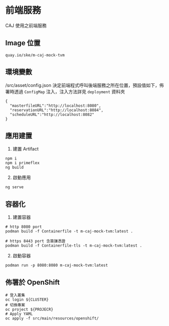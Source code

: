 # 前端服務
CAJ 使用之前端服務

## Image 位置
```
quay.io/ske/m-caj-mock-tvm
```

## 環境變數

/src/asset/config.json 決定前端程式呼叫後端服務之所在位置，預設值如下，佈署時透過 `ConfigMap` 注入，注入方法詳見 `deployment` 資料夾
```
{
  "masterfileURL":"http://localhost:8080",
  "reservationURL":"http://localhost:8084",
  "scheduleURL":"http://localhost:8082"
}
```

## 應用建置
1. 建置 Artifact
```bash=
npm i
npm i primeflex
ng build
```

2. 啟動應用
```bash=
ng serve
```


## 容器化
1. 建置容器 
```bash=
# http 8080 port
podman build -f Containerfile -t m-caj-mock-tvm:latest .
```

```bash=
# https 8443 port 含簽謙憑證 
podman build -f Containerfile-tls -t m-caj-mock-tvm:latest .
```

2. 啟動容器
```bash=
podman run -p 8080:8080 m-caj-mock-tvm:latest
```

## 佈署於 OpenShift
```bash=
# 登入叢集
oc login ${CLUSTER}
# 切換專案
oc project ${PROJECR}
# Apply YAML
oc apply -f src/main/resources/openshift/
```

